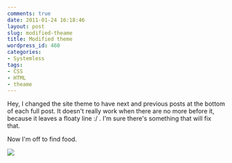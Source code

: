 ```yaml
---
comments: true
date: 2011-01-24 16:18:46
layout: post
slug: modified-theame
title: Modified theme
wordpress_id: 460
categories:
- Systemless
tags:
- CSS
- HTML
- theame
---
```


Hey, I changed the site theme to have next and previous posts at the bottom of each full post.  It doesn't really work when there are no more before it, because it leaves a floaty line :/ .  I'm sure there's something that will fix that.

Now I'm off to find food.


[![](http://nationpigeon.com/wordpress/wp-content/uploads/2011/01/roar-food-150x150.jpg)](http://nationpigeon.com/wordpress/wp-content/uploads/2011/01/roar-food.jpg)
